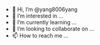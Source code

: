- 👋 Hi, I’m @yang8006yang
- 👀 I’m interested in ...
- 🌱 I’m currently learning ...
- 💞️ I’m looking to collaborate on ...
- 📫 How to reach me ...

<!---
yang8006yang/yang8006yang is a ✨ special ✨ repository because its `README.md` (this file) appears on your GitHub profile.
You can click the Preview link to take a look at your changes.
--->
